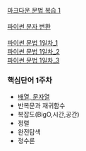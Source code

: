 [마크다운 문법 복습 1](reviews/markdown1.md)
<br><br>
[파이썬 문자 변환](reviews/python_type.md)
<br><br>
[파이썬 문법 1일차_1](reviews/python_firstday1.md)
<br>
[파이썬 문법 1일차_2](reviews/python_firstday2.md)
<br>
[파이썬 문법 1일차_3](reviews/python_firstday3.md)


### 핵심단어 1주차
- [배열, 문자열](reviews/week1_word/word1.md)
- 반복문과 재귀함수
- 복잡도(BigO,시간,공간)
- 정렬
- 완전탐색
- 정수론
